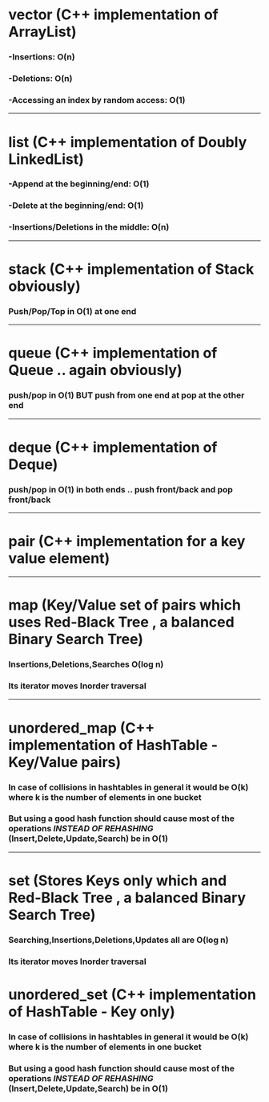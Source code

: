 # vector (C++ implementation of ArrayList)
  ### -Insertions: O(n)
  ### -Deletions: O(n)
  ### -Accessing an index by random access: O(1)
  ---
# list (C++ implementation of Doubly LinkedList)
  ### -Append at the beginning/end: O(1)
  ### -Delete at the beginning/end: O(1)
  ### -Insertions/Deletions in the middle: O(n)
  ---
# stack (C++ implementation of Stack obviously)
  ### Push/Pop/Top in O(1) at one end 
  ---
# queue (C++ implementation of Queue .. again obviously)
  ### push/pop in O(1) BUT push from one end at pop at the other end
  ---
# deque (C++ implementation of Deque)
  ### push/pop in O(1) in both ends .. push front/back and pop front/back
  ---
# pair (C++ implementation for a key value element)
 ---
# map (Key/Value set of pairs which uses Red-Black Tree , a balanced Binary Search Tree)
  ### Insertions,Deletions,Searches O(log n)
  ### Its iterator moves Inorder traversal
 ---
# unordered_map (C++ implementation of HashTable - Key/Value pairs)
  ### In case of collisions in hashtables in general it would be O(k) where k is the number of elements in one bucket
  ### But using a good hash function should cause most of the operations *INSTEAD OF REHASHING* (Insert,Delete,Update,Search) be in O(1)
 ---
# set (Stores Keys only which and Red-Black Tree , a balanced Binary Search Tree)
  ### Searching,Insertions,Deletions,Updates all are O(log n)
  ### Its iterator moves Inorder traversal
  
# unordered_set (C++ implementation of HashTable - Key only)
  ### In case of collisions in hashtables in general it would be O(k) where k is the number of elements in one bucket
  ### But using a good hash function should cause most of the operations *INSTEAD OF REHASHING* (Insert,Delete,Update,Search) be in O(1)
